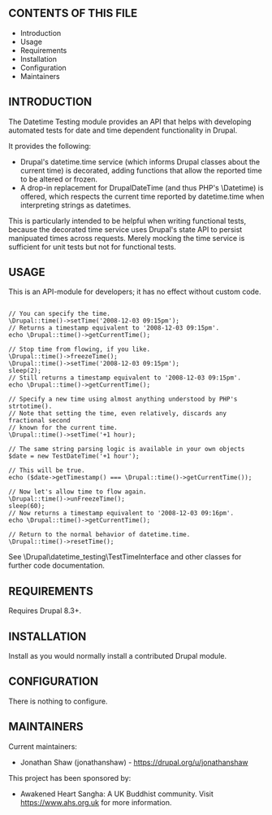 CONTENTS OF THIS FILE
---------------------

 * Introduction
 * Usage
 * Requirements
 * Installation
 * Configuration
 * Maintainers

INTRODUCTION
------------

The Datetime Testing module provides an API that helps with developing automated
tests for date and time dependent functionality in Drupal.

It provides the following:

 * Drupal's datetime.time service (which informs Drupal classes about the
   current time) is decorated, adding functions that allow the reported time to
   be altered or frozen.
 * A drop-in replacement for DrupalDateTime (and thus PHP's \Datetime) is
   offered, which respects the current time reported by datetime.time when
   interpreting strings as datetimes.

This is particularly intended to be helpful when writing functional tests,
because the decorated time service uses Drupal's state API to persist manipuated
times across requests. Merely mocking the time service is sufficient for unit
tests but not for functional tests.

USAGE
------------

This is an API-module for developers; it has no effect without custom code.

```

// You can specify the time.
\Drupal::time()->setTime('2008-12-03 09:15pm');
// Returns a timestamp equivalent to '2008-12-03 09:15pm'.
echo \Drupal::time()->getCurrentTime();

// Stop time from flowing, if you like.
\Drupal::time()->freezeTime();
\Drupal::time()->setTime('2008-12-03 09:15pm');
sleep(2);
// Still returns a timestamp equivalent to '2008-12-03 09:15pm'.
echo \Drupal::time()->getCurrentTime();

// Specify a new time using almost anything understood by PHP's strtotime().
// Note that setting the time, even relatively, discards any fractional second
// known for the current time.
\Drupal::time()->setTime('+1 hour);

// The same string parsing logic is available in your own objects
$date = new TestDateTime('+1 hour');

// This will be true.
echo ($date->getTimestamp() === \Drupal::time()->getCurrentTime());

// Now let's allow time to flow again.
\Drupal::time()->unFreezeTime();
sleep(60);
// Now returns a timestamp equivalent to '2008-12-03 09:16pm'.
echo \Drupal::time()->getCurrentTime();

// Return to the normal behavior of datetime.time.
\Drupal::time()->resetTime();
```

See \Drupal\datetime_testing\TestTimeInterface and other classes for further
code documentation.

REQUIREMENTS
------------

Requires Drupal 8.3+.

INSTALLATION
------------

Install as you would normally install a contributed Drupal module.

CONFIGURATION
-------------

There is nothing to configure.

MAINTAINERS
-----------

Current maintainers:
 * Jonathan Shaw (jonathanshaw) - https://drupal.org/u/jonathanshaw

This project has been sponsored by:
 * Awakened Heart Sangha: A UK Buddhist community. Visit https://www.ahs.org.uk for more information.
